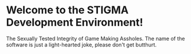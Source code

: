 # Welcome to the STIGMA Development Environment!

The Sexually Tested Integrity of Game Making Assholes. The name of the software is just a light-hearted joke, please don't get butthurt.

